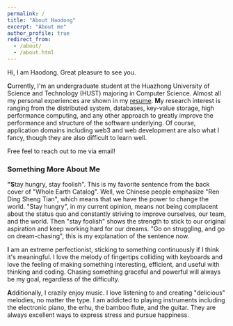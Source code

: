 ```yaml
---
permalink: /
title: "About Haodong"
excerpt: "About me"
author_profile: true
redirect_from: 
  - /about/
  - /about.html
---
```

Hi, I am Haodong. Great pleasure to see you.

**C**urrently, I'm an undergraduate student at the Huazhong University of Science and Technology (HUST) majoring in Computer Science. Almost all my personal experiences are shown in my [resume](https://sleepylgod.github.io/cv/). **M**y research interest is ranging from the distributed system, databases, key-value storage, high performance computing, and any other approach to greatly improve the performance and structure of the software underlying. Of course, application domains including web3 and web development are also what I fancy, though they are also difficult to learn well.

Free feel to reach out to me via email!

### Something More About Me

**"S**tay hungry, stay foolish". This is my favorite sentence from the back cover of "Whole Earth Catalog". Well, we Chinese people emphasize "Ren Ding Sheng Tian", which means that we have the power to change the world. "Stay hungry", in my current opinion,  means not being complacent about the status quo and constantly striving to improve ourselves, our team, and the world. Then "stay foolish" shows the strength to stick to our original aspiration and keep working hard for our dreams. "Go on struggling, and go on dream-chasing", this is my explanation of the sentence now.

**I** am an extreme perfectionist, sticking to something continuously if I think it's meaningful. I love the melody of fingertips colliding with keyboards and love the feeling of making something interesting, efficient, and useful with thinking and coding. Chasing something graceful and powerful will always be my goal, regardless of the difficulty.

**A**dditionally, I crazily enjoy music. I love listening to and creating "delicious" melodies, no matter the type. I am addicted to playing instruments including the electronic piano, the erhu, the bamboo flute, and the guitar. They are always excellent ways to express stress and pursue happiness.
